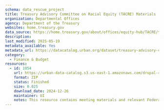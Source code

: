 ```yaml
---
schema: data_rescue_project 
title: Treasury Advisory Committee on Racial Equity (TACRE) Materials
organization: Departmental Offices
agency: Department of the Treasury
websites: home.treasury.gov
data_source: https://home.treasury.gov/about/offices/equity-hub/TACRE/tacre-meeting-materials
description: 
last_modified: 2025-05-19
metadata_available: Yes
metadata_url: https://datacatalog.urban.org/dataset/treasury-advisory-committee-racial-equity-tacre-materials
category:
  - Finance & Budget 
resources:
  - id: 1054
    url: https://urban-data-catalog.s3.us-east-1.amazonaws.com/drupal-root-live/2025/03/28/race-and-equity/treasury-advisory-committee-on-racial-equity/data.zip
    format: ZIP
    status: Finished
    size: 0.025
    download_date: 2024-12-26
    maintainer: UI
    notes: This resource contains meeting materials and relevant Federal Register notices from the Treasury Advisory Committee on Racial Equity website.
---
```

